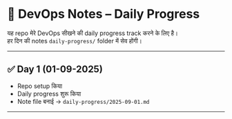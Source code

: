 # 📘 DevOps Notes – Daily Progress  

यह repo मेरे DevOps सीखने की daily progress track करने के लिए है।  
हर दिन की notes `daily-progress/` folder में सेव होंगी।  

---

## ✅ Day 1 (01-09-2025)  
- Repo setup किया  
- Daily progress शुरू किया  
- Note file बनाई → `daily-progress/2025-09-01.md`  

---
